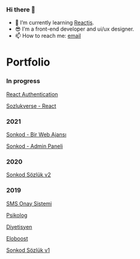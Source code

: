 ### Hi there 👋

- 🌱 I’m currently learning  [Reactjs](https://reactjs.org/).
- 😎 I’m a front-end developer and ui/ux designer.
- 📫 How to reach me:   [email](mailto:tolgabrandt@gmail.com)

# Portfolio

### In progress
[React Authentication](https://react-auth2022.netlify.app)

[Sozlukverse - React](https://fastidious-empanada-13d3df.netlify.app)

### 2021
[Sonkod - Bir Web Ajansı](https://sonkod-2019.netlify.app)
 
[Sonkod - Admin Paneli](https://sonkod-admin-2019.netlify.app)

### 2020
[Sonkod Sözlük v2](https://sozluk-2020.netlify.app)

 ### 2019
[SMS Onay Sistemi](https://sms-2019.netlify.app)
 
[Psikolog](https://psikolog-2019.netlify.app)
 
[Diyetisyen](https://diyetisyen-2019.netlify.app)

[Eloboost](https://eloboost-2019.netlify.com)

[Sonkod Sözlük v1](https://sozluk-2019.netlify.app)



